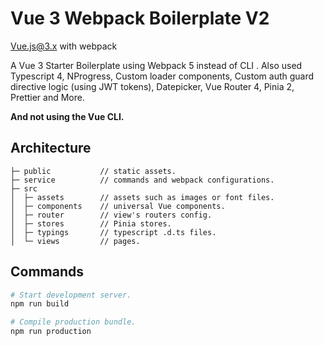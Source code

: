 # Vue 3 Webpack Boilerplate V2
Vue.js@3.x with webpack

A Vue 3 Starter Boilerplate using Webpack 5 instead of CLI . 
Also used Typescript 4, NProgress, Custom loader components, Custom auth guard directive logic (using JWT tokens), Datepicker, Vue Router 4, Pinia 2, Prettier and More.

**And not using the Vue CLI.**

## Architecture

```text
├─ public           // static assets.
├─ service          // commands and webpack configurations.
├─ src
│  ├─ assets        // assets such as images or font files.
│  ├─ components    // universal Vue components.
│  ├─ router        // view's routers config.
│  ├─ stores        // Pinia stores.
│  ├─ typings       // typescript .d.ts files.
│  └─ views         // pages.
```

## Commands

```bash
# Start development server.
npm run build

# Compile production bundle.
npm run production
```
